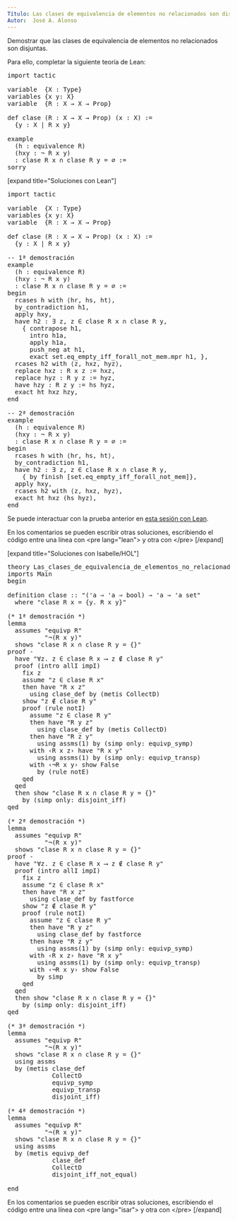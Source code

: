 ```yaml
---
Título: Las clases de equivalencia de elementos no relacionados son disjuntas
Autor:  José A. Alonso
---
```


Demostrar que las clases de equivalencia de elementos no relacionados son disjuntas.

Para ello, completar la siguiente teoría de Lean:

<pre lang="lean">
import tactic

variable  {X : Type}
variables {x y: X}
variable  {R : X → X → Prop}

def clase (R : X → X → Prop) (x : X) :=
  {y : X | R x y}

example
  (h : equivalence R)
  (hxy : ¬ R x y)
  : clase R x ∩ clase R y = ∅ :=
sorry
</pre>

[expand title="Soluciones con Lean"]

<pre lang="lean">
import tactic

variable  {X : Type}
variables {x y: X}
variable  {R : X → X → Prop}

def clase (R : X → X → Prop) (x : X) :=
  {y : X | R x y}

-- 1ª demostración
example
  (h : equivalence R)
  (hxy : ¬ R x y)
  : clase R x ∩ clase R y = ∅ :=
begin
  rcases h with ⟨hr, hs, ht⟩,
  by_contradiction h1,
  apply hxy,
  have h2 : ∃ z, z ∈ clase R x ∩ clase R y,
    { contrapose h1,
      intro h1a,
      apply h1a,
      push_neg at h1,
      exact set.eq_empty_iff_forall_not_mem.mpr h1, },
  rcases h2 with ⟨z, hxz, hyz⟩,
  replace hxz : R x z := hxz,
  replace hyz : R y z := hyz,
  have hzy : R z y := hs hyz,
  exact ht hxz hzy,
end

-- 2ª demostración
example
  (h : equivalence R)
  (hxy : ¬ R x y)
  : clase R x ∩ clase R y = ∅ :=
begin
  rcases h with ⟨hr, hs, ht⟩,
  by_contradiction h1,
  have h2 : ∃ z, z ∈ clase R x ∩ clase R y,
    { by finish [set.eq_empty_iff_forall_not_mem]},
  apply hxy,
  rcases h2 with ⟨z, hxz, hyz⟩,
  exact ht hxz (hs hyz),
end
</pre>

Se puede interactuar con la prueba anterior en <a href="https://leanprover-community.github.io/lean-web-editor/#url=https://raw.githubusercontent.com/jaalonso/Calculemus/main/src/Las_clases_de_equivalencia_de_elementos_no_relacionados_son_disjuntas.lean" rel="noopener noreferrer" target="_blank">esta sesión con Lean</a>.

En los comentarios se pueden escribir otras soluciones, escribiendo el código entre una línea con &#60;pre lang=&quot;lean&quot;&#62; y otra con &#60;/pre&#62;
[/expand]

[expand title="Soluciones con Isabelle/HOL"]

<pre lang="isar">
theory Las_clases_de_equivalencia_de_elementos_no_relacionados_son_disjuntas
imports Main
begin

definition clase :: "('a ⇒ 'a ⇒ bool) ⇒ 'a ⇒ 'a set"
  where "clase R x = {y. R x y}"

(* 1ª demostración *)
lemma
  assumes "equivp R"
          "¬(R x y)"
  shows "clase R x ∩ clase R y = {}"
proof -
  have "∀z. z ∈ clase R x ⟶ z ∉ clase R y"
  proof (intro allI impI)
    fix z
    assume "z ∈ clase R x"
    then have "R x z"
      using clase_def by (metis CollectD)
    show "z ∉ clase R y"
    proof (rule notI)
      assume "z ∈ clase R y"
      then have "R y z"
        using clase_def by (metis CollectD)
      then have "R z y"
        using assms(1) by (simp only: equivp_symp)
      with ‹R x z› have "R x y"
        using assms(1) by (simp only: equivp_transp)
      with ‹¬R x y› show False
        by (rule notE)
    qed
  qed
  then show "clase R x ∩ clase R y = {}"
    by (simp only: disjoint_iff)
qed

(* 2ª demostración *)
lemma
  assumes "equivp R"
          "¬(R x y)"
  shows "clase R x ∩ clase R y = {}"
proof -
  have "∀z. z ∈ clase R x ⟶ z ∉ clase R y"
  proof (intro allI impI)
    fix z
    assume "z ∈ clase R x"
    then have "R x z"
      using clase_def by fastforce
    show "z ∉ clase R y"
    proof (rule notI)
      assume "z ∈ clase R y"
      then have "R y z"
        using clase_def by fastforce
      then have "R z y"
        using assms(1) by (simp only: equivp_symp)
      with ‹R x z› have "R x y"
        using assms(1) by (simp only: equivp_transp)
      with ‹¬R x y› show False
        by simp
    qed
  qed
  then show "clase R x ∩ clase R y = {}"
    by (simp only: disjoint_iff)
qed

(* 3ª demostración *)
lemma
  assumes "equivp R"
          "¬(R x y)"
  shows "clase R x ∩ clase R y = {}"
  using assms
  by (metis clase_def
            CollectD
            equivp_symp
            equivp_transp
            disjoint_iff)

(* 4ª demostración *)
lemma
  assumes "equivp R"
          "¬(R x y)"
  shows "clase R x ∩ clase R y = {}"
  using assms
  by (metis equivp_def
            clase_def
            CollectD
            disjoint_iff_not_equal)

end
</pre>

En los comentarios se pueden escribir otras soluciones, escribiendo el código entre una línea con &#60;pre lang=&quot;isar&quot;&#62; y otra con &#60;/pre&#62;
[/expand]
